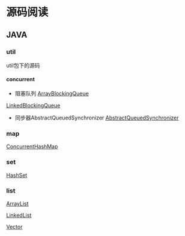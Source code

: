 # 源码阅读

## JAVA

### util
util包下的源码
#### concurrent
* 阻塞队列
[ArrayBlockingQueue](https://github.com/sqshanyao/SourceCodeStudy/blob/master/sourcecodestudy/src/com/yao/sourcecode/jdk/concurrent/ArrayBlockingQueue.md)

 [LinkedBlockingQueue](https://github.com/sqshanyao/SourceCodeStudy/blob/master/sourcecodestudy/src/com/yao/sourcecode/jdk/concurrent/LinkedBlockingQueue.md)
* 同步器AbstractQueuedSynchronizer
	[AbstractQueuedSynchronizer](https://github.com/sqshanyao/SourceCodeStudy/blob/master/sourcecodestudy/java_code/src/jdk/util/concurrent/lock/AbstractQueuedSynchronizer.md)

### map

[ConcurrentHashMap](https://github.com/sqshanyao/SourceCodeStudy/blob/master/sourcecodestudy/src/com/yao/sourcecode/jdk/map/ConcurrentHashMap.md)

### set

[HashSet](https://github.com/sqshanyao/SourceCodeStudy/blob/master/sourcecodestudy/src/com/yao/sourcecode/jdk/set/HashSet.md)

### list

[ArrayList](https://github.com/sqshanyao/SourceCodeStudy/blob/master/sourcecodestudy/src/com/yao/sourcecode/jdk/list/ArrayList.md)

[LinkedList](https://github.com/sqshanyao/SourceCodeStudy/blob/master/sourcecodestudy/src/com/yao/sourcecode/jdk/list/LinkedList.md)

[Vector](https://github.com/sqshanyao/SourceCodeStudy/blob/master/sourcecodestudy/src/com/yao/sourcecode/jdk/list/Vector.md)